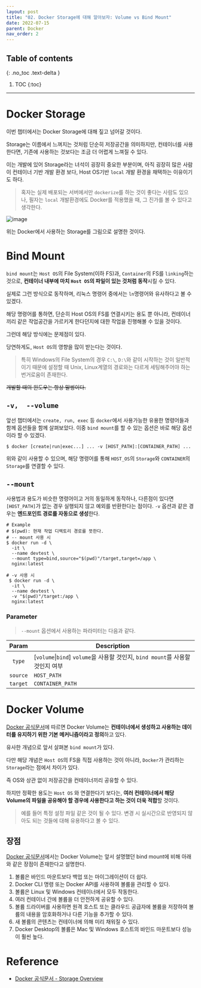 ```yaml
---
layout: post
title: "02. Docker Storage에 대해 알아보자: Volume vs Bind Mount"
date: 2022-07-15
parent: Docker
nav_order: 2
---
```

 ## Table of contents
 {: .no_toc .text-delta }
 
 1. TOC
 {:toc}
 ---
# Docker Storage
이번 챕터에서는 Docker Storage에 대해 짚고 넘어갈 것이다.

Storage는 이름에서 느껴지는 것처럼 단순히 저장공간을 의미하지만, 컨테이너를 사용한다면, 기존에 사용하는 것보다는 조금 더 어렵게 느껴질 수 있다.

이는 개발에 있어 Storage라는 녀석이 굉장히 중요한 부분이며, 아직 굉장히 많은 사람이 컨테이너 기반 개발 환경 보다, Host OS기반 `local` 개발 환경을 채택하는 이유이기도 하다.
> 혹자는 실제 배포되는 서버에서만 `dockerize`를 하는 것이 좋다는 사람도 있으나, 필자는 `local` 개발환경에도 Docker를 적용했을 때, 그 진가를 볼 수 있다고 생각한다.

![image](https://user-images.githubusercontent.com/59782504/179159615-2387ae9e-5beb-40c2-8b9d-f2bfed8d9a12.png)

위는 Docker에서 사용하는 Storage를 그림으로 설명한 것이다.

# Bind Mount
`bind mount`는 `Host OS`의 File System(이하 FS)과, `Container`의 FS를 `linking`하는 것으로, **컨테이너 내부에 마치 `Host OS`의 파일이 있는 것처럼 동작**시킬 수 있다. 

실제로 그런 방식으로 동작하며, 리눅스 명령어 중에서는 `ln`명령어와 유사하다고 볼 수 있겠다.

해당 명령어를 통하면, 단순히 Host OS의 FS를 연결시키는 용도 뿐 아니라, 컨테이너 끼리 같은 작업공간을 가르키게 한다던지에 대한 작업을 진행해볼 수 있을 것이다.

그런데 해당 방식에는 문제점이 있다.

당연하게도, `Host OS`의 영향을 많이 받는다는 것이다.
> 특히 Windows의 File System의 경우 `C:\`, `D:\`와 같이 시작하는 것이 일반적이기 때문에 설정할 때 Unix, Linux계열의 경로와는 다르게 세팅해주어야 하는 번거로움이 존재한다.

~~개발할 때의 윈도우는 항상 말썽이다.~~

## `-v,  --volume`
앞선 챕터에서는 `create, run, exec` 등 `docker`에서 사용가능한 유용한 명령어들과 함께 옵션들을 함께 살펴보았다.
이중 `bind mount`를 할 수 있는 옵션은 바로 해당 옵션이라 할 수 있겠다.

```shell
$ docker [create|run|exec...] ... -v [HOST_PATH]:[CONTAINER_PATH] ...
```
위와 같이 사용할 수 있으며, 해당 명령어를 통해 `HOST_OS`의 `Storage`와 `CONTAINER`의 `Storage`를 연결할 수 있다.

## `--mount`
사용법과 용도가 비슷한 명령어이고 거의 동일하게 동작하나, 다른점이 있다면 `[HOST_PATH]`가 없는 경우 실행되지 않고 예외를 반환한다는 점이다. 
`-v` 옵션과 같은 경우는 **엔드포인트 경로를 자동으로 생성**한다.
```shell
# Example
# $(pwd): 현재 작업 디렉토리 경로를 뜻한다.
# -- mount 사용 시
$ docker run -d \
  -it \
  --name devtest \
  --mount type=bind,source="$(pwd)"/target,target=/app \
  nginx:latest
  
# -v 사용 시
 $ docker run -d \
  -it \
  --name devtest \
  -v "$(pwd)"/target:/app \
  nginx:latest
```
### Parameter
> `--mount` 옵션에서 사용하는 파라미터는 다음과 같다.

|Param|Description|
|:-------:|--------------------------------------|
|`type`|\[`volume`\|`bind`\] `volume`을 사용할 것인지, `bind mount`를 사용할 것인지 여부|
|`source`|`HOST_PATH`|
|`target`|`CONTAINER_PATH`|

# Docker Volume
[Docker 공식문서](https://docs.docker.com/storage/volumes/)에 따르면 Docker Volume는 **컨테이너에서 생성하고 사용하는 데이터를 유지하기 위한 기본 메커니즘이라고 정의**하고 있다.

유사한 개념으로 앞서 살펴본 `bind mount`가 있다. 

다만 해당 개념은 `Host OS`의 FS을 직접 사용하는 것이 아니라, `Docker`가 관리하는 `Storage`라는 점에서 차이가 있다.

즉 OS와 상관 없이 저장공간을 컨테이너끼리 공유할 수 있다.

하지만 정확한 용도는 `Host OS` 와 연결한다기 보다는, **여러 컨테이너에서 해당 Volume의 파일을 공유해야 할 경우에 사용한다고 하는 것이 더욱 적합**할 것이다.
> 예를 들어 특정 설정 파일 같은 것이 될 수 있다. 변경 시 실시간으로 반영되지 않아도 되는 것들에 대해 유용하다고 볼 수 있다.

## 장점
[Docker 공식문서](https://docs.docker.com/storage/volumes/)에서는 Docker Volume는 앞서 설명했던 bind mount에 비해 아래와 같은 장점이 존재한다고 설명한다.

1. 볼륨은 바인드 마운트보다 백업 또는 마이그레이션이 더 쉽다.
2. Docker CLI 명령 또는 Docker API를 사용하여 볼륨을 관리할 수 있다.
3. 볼륨은 Linux 및 Windows 컨테이너에서 모두 작동한다.
4. 여러 컨테이너 간에 볼륨을 더 안전하게 공유할 수 있다.
5. 볼륨 드라이버를 사용하면 원격 호스트 또는 클라우드 공급자에 볼륨을 저장하여 볼륨의 내용을 암호화하거나 다른 기능을 추가할 수 있다.
6. 새 볼륨의 콘텐츠는 컨테이너에 의해 미리 채워질 수 있다.
7. Docker Desktop의 볼륨은 Mac 및 Windows 호스트의 바인드 마운트보다 성능이 훨씬 높다.

# Reference
* [Docker 공식문서 - Storage Overview](https://docs.docker.com/storage/)
